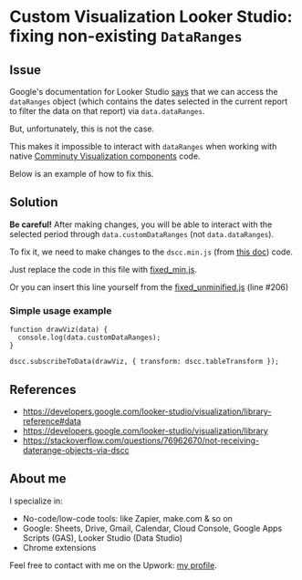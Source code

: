 # Custom Visualization Looker Studio: fixing non-existing `DataRanges`

## Issue
Google's documentation for Looker Studio [says](https://developers.google.com/looker-studio/visualization/library-reference#data) that we can access the `dataRanges` object (which contains the dates selected in the current report to filter the data on that report) via `data.dataRanges`.

But, unfortunately, this is not the case.

This makes it impossible to interact with `dataRanges` when working with native [Comminuty Visualization components](https://developers.google.com/looker-studio/visualization) code.

Below is an example of how to fix this.

## Solution

**Be careful!** 
After making changes, you will be able to interact with the selected period through `data.customDataRanges` (not `data.dataRanges`).

To fix it, we need to make changes to the `dscc.min.js` (from [this doc](https://developers.google.com/looker-studio/visualization/library)) code.

Just replace the code in this file with [fixed_min.js](https://github.com/aryzhkin/google-looker-studio-custom-visualization-dateranges/blob/5c4920f86f94697588a21f735b8212096cff0eff/fixed_min.js).

Or you can insert this line yourself from the [fixed_unminified.js](https://github.com/aryzhkin/google-looker-studio-custom-visualization-dateranges/blob/5c4920f86f94697588a21f735b8212096cff0eff/fixed_unminified.js#L206) (line #206)

### Simple usage example
```
function drawViz(data) {
  console.log(data.customDataRanges);
}

dscc.subscribeToData(drawViz, { transform: dscc.tableTransform });
```

## References
- https://developers.google.com/looker-studio/visualization/library-reference#data
- https://developers.google.com/looker-studio/visualization/library
- https://stackoverflow.com/questions/76962670/not-receiving-daterange-objects-via-dscc

## About me
I specialize in:
- No-code/low-code tools: like Zapier, make.com & so on
- Google: Sheets, Drive, Gmail, Calendar, Cloud Console, Google Apps Scripts (GAS), Looker Studio (Data Studio)
- Chrome extensions

Feel free to contact with me on the Upwork: [my profile](https://www.upwork.com/fl/~01c9651f77aea190cf).